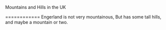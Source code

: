 
Mountains and Hills in the UK

============
Engerland is not very mountainous,
But has some tall hills, and maybe a mountain or two.

